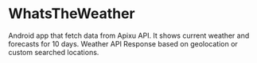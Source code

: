 # WhatsTheWeather
Android app that fetch data from Apixu API. It shows current weather and forecasts for 10 days. Weather API Response based on geolocation or custom searched locations.

